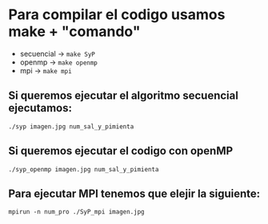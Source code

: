 # Para compilar el codigo usamos make + "comando"
- secuencial -> `make SyP`
- openmp -> `make openmp`
- mpi -> `make mpi`


## Si queremos ejecutar el algoritmo secuencial ejecutamos:
`./syp imagen.jpg num_sal_y_pimienta`


## Si queremos ejecutar el codigo con openMP
`./syp_openmp imagen.jpg num_sal_y_pimienta`

## Para ejecutar MPI tenemos que elejir la siguiente:
` mpirun -n num_pro ./SyP_mpi imagen.jpg `
